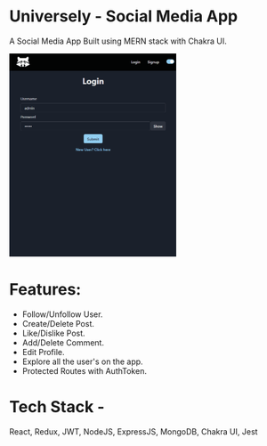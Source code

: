 # Universely - Social Media App
A Social Media App Built using MERN stack with Chakra UI.

<img src="client/src/assets/SocialMedia.gif" width="300px">

# Features:
- Follow/Unfollow User.
- Create/Delete Post.
- Like/Dislike Post.
- Add/Delete Comment.
- Edit Profile.
- Explore all the user's on the app.
- Protected Routes with AuthToken.

# Tech Stack - 
React, Redux, JWT, NodeJS, ExpressJS, MongoDB, Chakra UI, Jest
